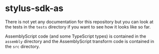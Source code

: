 # stylus-sdk-as

There is not yet any documentation for this repository but you can look at the tests in the `tests` directory if you want to see how it looks like so far.

AssemblyScript code (and some TypeScript types) is contained in the `assembly` directory and the AssemblyScript transform code is contained in the `src` directory.